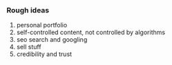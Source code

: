 ### Rough ideas
1. personal portfolio
2. self-controlled content, not controlled by algorithms
3. seo search and googling
4. sell stuff
5. credibility and trust
